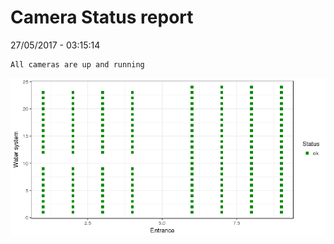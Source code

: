 Camera Status report
================
27/05/2017 - 03:15:14

    All cameras are up and running

![](camreport_files/figure-markdown_github/unnamed-chunk-2-1.png)
